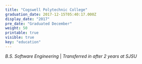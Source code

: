 ```yaml
---
title: "Cogswell Polytechnic College"
graduation_date: 2017-12-15T05:40:17.000Z
display_date: "2017"
pre_date: "Graduated December"
weight: 50
printable: true
visible: true
key: "education"
---
```


_B.S. Software Engineering_
<span class="no-print">
| _Transferred in after 2 years at SJSU_
</span>
